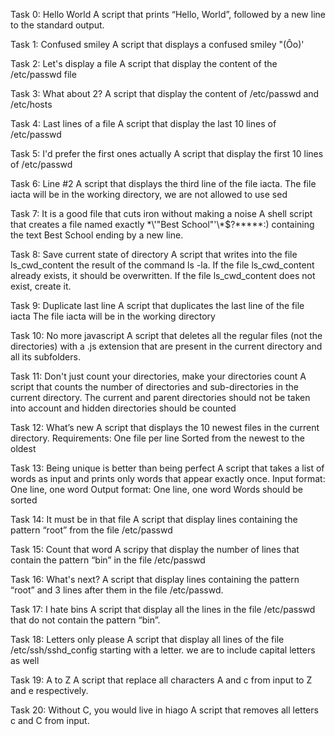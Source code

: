 Task 0: Hello World
A script that prints “Hello, World”, followed by a new line to the standard output.

Task 1: Confused smiley
A script that displays a confused smiley "(Ôo)'

Task 2: Let's display a file
A script that display the content of the /etc/passwd file

Task 3: What about 2?
A script that display the content of /etc/passwd and /etc/hosts

Task 4: Last lines of a file
A script that display the last 10 lines of /etc/passwd

Task 5: I'd prefer the first ones actually
A script that display the first 10 lines of /etc/passwd

Task 6: Line #2
A script that displays the third line of the file iacta.
The file iacta will be in the working directory, we are not allowed to use sed

Task 7: It is a good file that cuts iron without making a noise
A shell script that creates a file named exactly \*\\'"Best School"\'\\*$\?\*\*\*\*\*:) 
containing the text Best School ending by a new line.

Task 8: Save current state of directory
A script that writes into the file ls_cwd_content the result of the command ls -la. 
If the file ls_cwd_content already exists, it should be overwritten. If the file ls_cwd_content does not exist, create it.

Task 9: Duplicate last line
A script that duplicates the last line of the file iacta
The file iacta will be in the working directory

Task 10: No more javascript
A script that deletes all the regular files (not the directories) with a .js extension that are present
in the current directory and all its subfolders.

Task 11: Don't just count your directories, make your directories count
A script that counts the number of directories and sub-directories in the current directory.
The current and parent directories should not be taken into account and hidden directories should be counted

Task 12: What’s new
A script that displays the 10 newest files in the current directory.
Requirements:
One file per line
Sorted from the newest to the oldest

Task 13: Being unique is better than being perfect
A script that takes a list of words as input and prints only words that appear exactly once.
Input format: One line, one word
Output format: One line, one word
Words should be sorted

Task 14: It must be in that file
A script that display lines containing the pattern “root” from the file /etc/passwd

Task 15: Count that word
A scripy that display the number of lines that contain the pattern “bin” in the file /etc/passwd

Task 16: What's next?
A script that display lines containing the pattern “root” and 3 lines after them in the file /etc/passwd.

Task 17: I hate bins
A script that display all the lines in the file /etc/passwd that do not contain the pattern “bin”.

Task 18: Letters only please
A script that display all lines of the file /etc/ssh/sshd_config starting with a letter.
we are to include capital letters as well

Task 19: A to Z
A script that replace all characters A and c from input to Z and e respectively.

Task 20: Without C, you would live in hiago
A script that removes all letters c and C from input.
